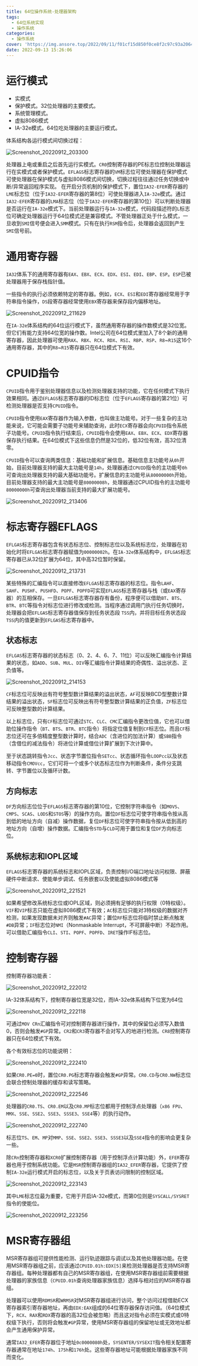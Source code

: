 ```yaml
---
title: 64位操作系统-处理器架构
tags:
  - 64位系统实现
  - 操作系统
categories:
  - 操作系统
cover: 'https://img.ansore.top/2022/09/11/f01cf15d850f0ce8f2c97c93a206411c8d3bf927.png'
date: 2022-09-13 15:26:06
---
```


# 运行模式

- 实模式
- 保护模式。32位处理器的主要模式。
- 系统管理模式。
- 虚拟8086模式
- IA-32e模式。64位吃处理器的主要运行模式。

体系结构各运行模式间切换过程：

![Screenshot_20220912_203300](https://img.ansore.top/2022/09/12/3b13f20d9cb2462c00546ac43816fe9e.png)

处理器上电或重启之后首先运行实模式。`CR0`控制寄存器的PE标志位控制处理器运行在实模式或者保护模式。`EFLAGS`标志寄存器的`VM`标志位可使处理器在保护模式可使处理器在保护模式与虚拟8086模式间切换，切换过程往往通过任务切换或中断/异常返回程序实现。 在开启分页机制的保护模式下，置位`IA32-EFER`寄存器的`LME`标志位（位于`IA32-EFER`寄存器的第8位）可使处理器进入`IA-32e`模式。通过`IA32-EFER`寄存器的`LMA`标志位（位于`IA32-EFER`寄存器的第10位）可以判断处理器是否运行在`IA-32e`模式下。当前处理器运行与`IA-32e`模式，代码段描述符的`L`标志位可确定处理器运行于64位模式还是兼容模式。不管处理器正处于什么模式，一旦收到`SMI`信号便会进入`SMM`模式。只有在执行`RSM`指令后，处理器会返回到产生`SMI`信号前。

# 通用寄存器

`IA32`体系下的通用寄存器有`EAX`、`EBX`、`ECX`、`EDX`、`ESI`、`EDI`、`EBP`、`ESP`。`ESP`已被处理器用于保存栈指针值。

一些指令的执行必须依赖特定的寄存器。例如，`ECX`、`ESI`和`EDI`寄存器经常用于字符串指令操作，`DS`段寄存器经常使用`EBX`寄存器来保存段内偏移地址。

![Screenshot_20220912_211629](https://img.ansore.top/2022/09/12/2f046c9631c8077c70deaf74530c3f35.png)

在`IA-32e`体系结构的64位运行模式下，虽然通用寄存器的操作数模式是32位宽。但它们有能力支持64位宽的操作数。Intel公司在64位模式里加入了8个新的通用寄存器，因此处理器可使用`RAX`、`RBX`、`RCX`、`RDX`、`RSI`、`RBP`、`RSP`、`R8`\~`R15`这16个通用寄存器，其中的`R8`\~`R15`寄存器只在64位模式下有效。

# CPUID指令

`CPUID`指令用于鉴别处理器信息以及检测处理器支持的功能，它在任何模式下执行效果相同。通过`EFLAGS`标志寄存器的ID标志位（位于`EFLAGS`寄存器的第21位）可检测处理器是否支持`CPUID`指令。

`CPUID`指令使用`EAX`寄存器作为输入参数，也叫做主功能号。对于一些复杂的主功能来说，它可能会需要子功能号来辅助查询，此时`ECX`寄存器会向`CPUID`指令系统子功能号。`CPUID`指令执行结束后，`CPUID`指令会使用`EAX`、`EBX`、`ECX`、`EDX`寄存器保存执行结果。在64位模式下这些信息仍然是32位的，低32位有效，高32位清零。

`CPUID`指令可以查询两类信息：基础功能和扩展信息。基础信息主功能号从`0h`开始，目前处理器支持的最大主功能号是`14h`，处理器通过`CPUID`指令的主功能号`0h`可查询出处理器支持的最大基础功能号。扩展信息的主功能号从`80000000h`开始，目前处理器支持的最大主功能号是`80000008h`，处理器通过CPUID指令的主功能号`80000000h`可查询出处理器当前支持的最大扩展功能号。

![Screenshot_20220912_213406](https://img.ansore.top/2022/09/12/6226b8405f3ed9d617e3418c0797c31b.png)

# 标志寄存器EFLAGS

`EFLGAS`标志寄存器包含有状态标志位、控制标志位以及系统标志位，处理器在初始化时将`EFLGAS`标志寄存器赋值为`00000002h`。在`IA-32e`体系结构中，`EFLGAS`标志寄存器已从32位扩展为64位，其中高32位暂时保留。

![Screenshot_20220912_213731](https://img.ansore.top/2022/09/12/905aec8aea01cd1c56ce88c191fc82b3.png)

某些特殊的汇编指令可以直接修改`EFLGAS`标志寄存器的标志位。指令`LAHF`、`SAHF`、`PUSHF`、`PUSHFD`、`POPF`、`POPFD`可实现`EFLAGS`标志寄存器与栈（或`EAX`寄存器）的互相保存。一旦`EFLGAS`标志寄存器存有备份，程序便可以借助`BT`、`BTS`、`BTR`、`BTC`等指令对标志位进行修改或检测。当程序通过调用门执行任务切换时，处理器会把`EFLGAS`标志寄存器值保存到任务状态段 `TSS`内，并将目标任务状态段`TSS`内的值更新到`EFLGAS`标志寄存器中。

## 状态标志

`EFLGAS`标志寄存器的状态标志（0、2、4、6、7、11位）可以反映汇编指令计算结果的状态，如`ADD`、`SUB`、`MUL`、`DIV`等汇编指令计算结果的奇偶性、溢出状态、正负值等。

![Screenshot_20220912_214153](https://img.ansore.top/2022/09/12/7c2711b28b6798ef7a714d19f0e57c9a.png)

`CF`标志位可反映出有符号整型数计算结果的溢出状态，`AF`可反映BCD型整数计算结果的溢出状态，`SF`标志位可反映出有符号整型数计算结果的正负值，`ZF`标志位可反映整型数的计算结果。

以上标志位，只有`CF`标志位可通过`STC`、`CLC`、`CMC`汇编指令更改位值，它也可以借助位操作指令（`BT`、`BTS`、`BTR`、`BTC`指令）将指定位值复制到`CF`标志位。而且`CF`标志位还可在多倍精度整型数计算时，结合`ADC`（含进位的加法计算）或`SBB`指令（含借位的减法指令）将进位计算或借位计算扩展到下次计算中。

至于状态跳转指令`Jcc`、状态字节置位指令`SETcc`、状态循环指令`LOOPcc`以及状态移动指令`CMOVcc`，它们可将一个或多个状态标志位作为判断条件，条件分支跳转、字节置位以及循环计数。

## 方向标志

`DF`方向标志位位于`EFLAGS`标志寄存器的第10位，它控制字符串指令（如`MOVS`、`CMPS`、`SCAS`、`LODS`和`STOS`等）的操作方向。置位`DF`标志位可使字符串指令按从高到低的地址方向（自减）操作数据，复位`DF`标志位可使字符串指令按从低到高的地址方向（自增）操作数据。汇编指令`STD`与`CLD`可用于置位和复位`DF`方向标志位。

## 系统标志和IOPL区域

`EFLAGS`标志寄存器的系统标志和IOPL区域，负责控制I/O端口地址访问权限、屏蔽硬件中断请求、使能单步调试、任务嵌套以及使能虚拟8086模式等

![Screenshot_20220912_221521](https://img.ansore.top/2022/09/12/f349fcdfa07420537c4aa15fd64fad96.png)

如果希望修改系统标志位或IOPL区域，则必须拥有足够的执行权限（0特权级）。`VIF`和`VIP`标志只能在虚拟8086模式下有效；`AC`标志位只能对3特权级的数据对齐检测，如果发现数据未对齐则触发`#AC`异常；置位`RF`标志位将临时禁止断点触发`#DB`异常；`IF`标志位对`NMI`（Nonmaskable Interrupt，不可屏蔽中断）不起作用。可以借助汇编指令`CLI`、`STI`、`POPF`、`POPFD`、`IRET`操作IF标志位。

# 控制寄存器

控制寄存器功能表：

![Screenshot_20220912_222012](https://img.ansore.top/2022/09/12/d45ff10d8acb1d67c1f9404f2218e7b9.png)

IA-32体系结构下，控制寄存器位宽是32位，而IA-32e体系结构下位宽为64位

![Screenshot_20220912_222118](https://img.ansore.top/2022/09/12/2f0d05571695e63329be75867dceac60.png)

可通过`MOV CRn`汇编指令可对控制寄存器进行操作，其中的保留位必须写入数值0，否则会触发`#GP`异常。`CR2`和`CR3`寄存器不会对写入的地进行检测。`CR8`控制寄存器只在64位模式下有效。

各个有效标志位的功能说明：

![Screenshot_20220912_222410](https://img.ansore.top/2022/09/12/6ca56f852bd71d3e4ea92f8bd77e774e.png)

如果`CR0.PE=0`时，置位`CR0.PG`标志寄存器会触发`#GP`异常。`CR0.CD`与`CR0.NW`标志位会联合控制处理器的缓存和读写策略。

![Screenshot_20220912_222546](https://img.ansore.top/2022/09/12/bcf9ff5fb1d09ad373389ca2357d6521.png)

处理器的`CR0.TS`、`CR0.EM`以及`CR0.MP`标志位都用于控制浮点处理器（`x86 FPU`、`MMX`、`SSE`、`SSE2`、`SSE3`、`SSSE3`、`SSE4`等）的执行动作。

![Screenshot_20220912_222740](https://img.ansore.top/2022/09/12/0455c9cce12d5a340d887af444748323.png)

标志位`TS`、`EM`、`MP`对`MMP`、`SSE`、`SSE2`、`SSE3`、`SSSE3`以及`SSE4`指令的影响会更复杂一些。

除`CRn`控制寄存器和`XCR0`扩展控制寄存器（用于控制浮点计算功能）外，`EFER`寄存器也用于控制系统功能。它是`MSR`控制寄存器组的`IA32_EFER`寄存器，它提供了控制`IA-32e`运行模式开启的标志位，以及关于页表访问限制的控制区域。

![Screenshot_20220912_223143](https://img.ansore.top/2022/09/12/9ba53f327c55f30afaa2dc943a046d7d.png)

其中`LME`标志位最为重要，它用于开启IA-32e模式，而第0位则是`SYSCALL/SYSRET`指令的使能位。

![Screenshot_20220912_223256](https://img.ansore.top/2022/09/12/fa309b62ba0c7b6c948aea33b45b6484.png)

# MSR寄存器组

MSR寄存器组可提供性能检测、运行轨迹跟踪与调试以及其他处理器功能。在使用MSR寄存器组之前，应该通过`CPUID.01h:EDX[5]`来检测处理器是否支持MSR寄存器组。每种处理器都有自己的MSR寄存器组，在使用MSR寄存器组前需要根据处理器的家族信息（`CPUID.01h`查询处理器家族信息）选择与相对应的MSR寄存器组。

处理器可以使用`RDMSR`和`WRMSR`对MSR寄存器组进行访问，整个访问过程借助ECX寄存器索引寄存器地址，再由`EDX:EAX`组成的64位寄存器保存访问值。（64位模式下，`RCX`、`RAX`和`RDX`寄存器的高32位会被忽略）而且这对指令必须在实模式或0特权级下执行，否则将会触发`#GP`异常，使用MSR寄存器组的保留地址或无效地址都会产生通用保护异常。

通常`IA32_EFER`寄存器位于地址`0c0000080h`处，`SYSENTER/SYSEXIT`指令相关配置寄存器通常在地址`174h`、`175h`和`176h`处。这些寄存器地址可能根据处理器家族不同而变化。
